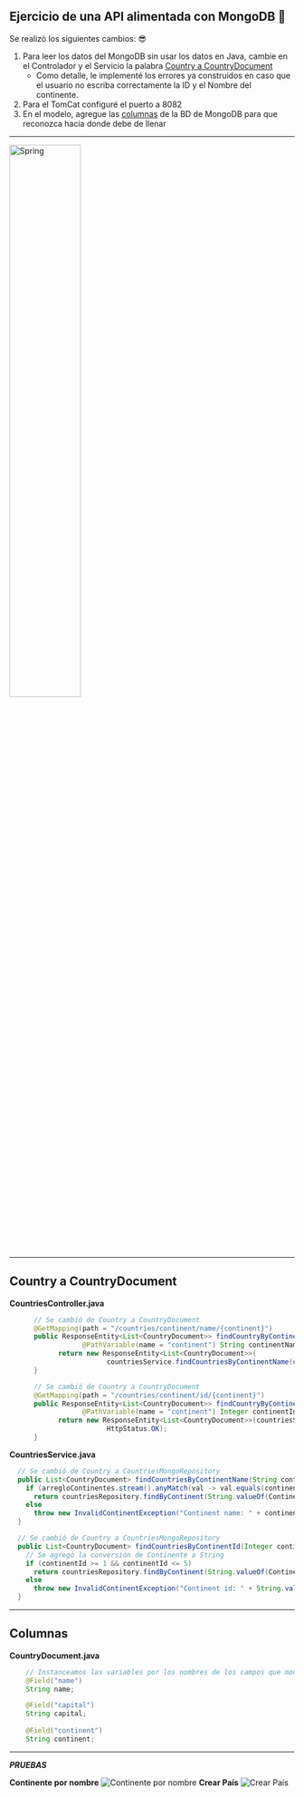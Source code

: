 ## Ejercicio de una API alimentada con MongoDB 🚀

Se realizó los siguientes cambios: 😎
1. Para leer los datos del MongoDB sin usar los datos en Java, cambie en el Controlador y el Servicio la palabra [Country a CountryDocument](#country-a-countrydocument)
    - Como detalle, le implementé los errores ya construidos en caso que el usuario no escriba correctamente la ID y el Nombre del continente.
3. Para el TomCat configuré el puerto a 8082
4. En el modelo, agregue las [columnas](#columnas) de la BD de MongoDB para que reconozca hacia donde debe de llenar

---

<img src="https://geeksjavamexico.files.wordpress.com/2017/09/spring-framework.png?w=640" title="Spring" alt="Spring" height="50%" width="50%">

---

## Country a CountryDocument
**CountriesController.java**
```java
      // Se cambió de Country a CountryDocument
      @GetMapping(path = "/countries/continent/name/{continent}")
      public ResponseEntity<List<CountryDocument>> findCountryByContinent(
                  @PathVariable(name = "continent") String continentName) {
            return new ResponseEntity<List<CountryDocument>>(
                        countriesService.findCountriesByContinentName(continentName), HttpStatus.OK);
      }

      // Se cambió de Country a CountryDocument
      @GetMapping(path = "/countries/continent/id/{continent}")
      public ResponseEntity<List<CountryDocument>> findCountryByContinent(
                  @PathVariable(name = "continent") Integer continentId) {
            return new ResponseEntity<List<CountryDocument>>(countriesService.findCountriesByContinentId(continentId),
                        HttpStatus.OK);
      }
```
**CountriesService.java**
```java
  // Se cambió de Country a CountriesMongoRepository
  public List<CountryDocument> findCountriesByContinentName(String continentName) {
    if (arregloContinentes.stream().anyMatch(val -> val.equals(continentName)))
      return countriesRepository.findByContinent(String.valueOf(Continent.continentByName(continentName)));
    else
      throw new InvalidContinentException("Continent name: " + continentName + " does not exist.");
  }

  // Se cambió de Country a CountriesMongoRepository
  public List<CountryDocument> findCountriesByContinentId(Integer continentId) {
    // Se agregó la conversión de Continente a String
    if (continentId >= 1 && continentId <= 5)
      return countriesRepository.findByContinent(String.valueOf(Continent.continentById(continentId)));
    else
      throw new InvalidContinentException("Continent id: " + String.valueOf(continentId) + " does not exist.");
  }
```

---

## Columnas
**CountryDocument.java**
```java
	// Instanceamos las variables por los nombres de los campos que mongoDB tiene
	@Field("name")
	String name;

	@Field("capital")
	String capital;
	
	@Field("continent")
	String continent;
```

---

***PRUEBAS***

**Continente por nombre**
![Continente por nombre](http://g.recordit.co/FPaMB6uznP.gif)
**Crear País**
![Crear País](http://g.recordit.co/TI9IC95flL.gif)